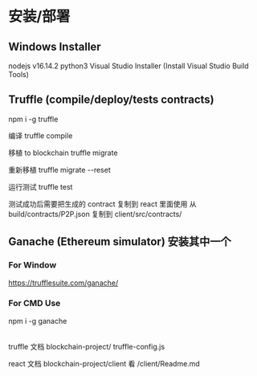 # 安装/部署

## Windows Installer

nodejs v16.14.2
python3
Visual Studio Installer (Install Visual Studio Build Tools)

## Truffle (compile/deploy/tests contracts)

npm i -g truffle

编译
truffle compile

移植 to blockchain
truffle migrate

重新移植
truffle migrate --reset

运行测试
truffle test

测试成功后需要把生成的 contract 复制到 react 里面使用
从 build/contracts/P2P.json
复制到 client/src/contracts/

## Ganache (Ethereum simulator) 安装其中一个

### For Window

https://trufflesuite.com/ganache/

### For CMD Use

npm i -g ganache

######

truffle 文档 blockchain-project/
truffle-config.js

react 文档 blockchain-project/client
看 /client/Readme.md
